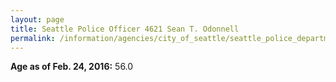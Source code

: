```yaml
---
layout: page
title: Seattle Police Officer 4621 Sean T. Odonnell
permalink: /information/agencies/city_of_seattle/seattle_police_department/copbook/4621/
---
```


**Age as of Feb. 24, 2016:** 56.0
